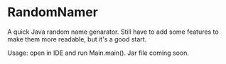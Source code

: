 # RandomNamer

A quick Java random name genarator. Still have to add some features to make them more readable, but it's a good start.

Usage: open in IDE and run Main.main(). Jar file coming soon.
